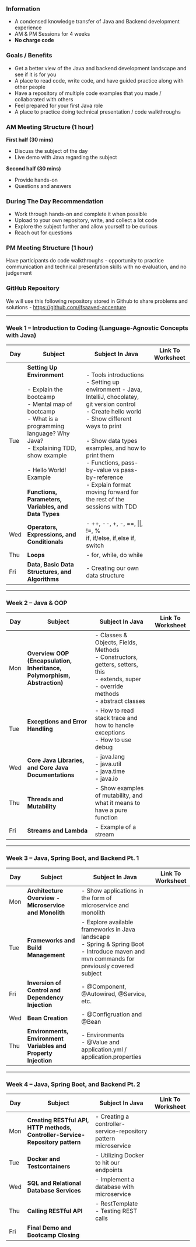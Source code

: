 ### **Information**
- A condensed knowledge transfer of Java and Backend development experience
- AM & PM Sessions for 4 weeks
- **No charge code**
### **Goals / Benefits**
- Get a better view of the Java and backend development landscape and see if it is for you
- A place to read code, write code, and have guided practice along with other people
- Have a repository of multiple code examples that you made / collaborated with others
- Feel prepared for your first Java role
- A place to practice doing technical presentation / code walkthroughs
### **AM Meeting Structure (1 hour)**
**First half (30 mins)** 
- Discuss the subject of the day
- Live demo with Java regarding the subject

**Second half (30 mins)** 
- Provide hands-on
- Questions and answers
### **During The Day Recommendation**
- Work through hands-on and complete it when possible
- Upload to your own repository, write, and collect a lot code
- Explore the subject further and allow yourself to be curious
- Reach out for questions
### **PM Meeting Structure (1 hour)**
Have participants do code walkthroughs - opportunity to practice communication and technical presentation skills with no evaluation, and no judgement
### **GitHub Repository**
We will use this following repository stored in Github to share problems and solutions - https://github.com/jfsaaved-accenture

---
### **Week 1 – Introduction to Coding (Language-Agnostic Concepts with Java)**

| Day | Subject                                                                                                                                                                                                                                                          | Subject In Java                                                                                                                                                                                                                                                                                                                                    | Link To Worksheet |
| --- | ---------------------------------------------------------------------------------------------------------------------------------------------------------------------------------------------------------------------------------------------------------------- | -------------------------------------------------------------------------------------------------------------------------------------------------------------------------------------------------------------------------------------------------------------------------------------------------------------------------------------------------- | ----------------- |
| Tue | **Setting Up Environment** <br><br>- Explain the bootcamp<br>- Mental map of bootcamp<br>- What is a programming language? Why Java?<br>- Explaining TDD, show example<br><br>- Hello World! Example<br><br>**Functions, Parameters, Variables, and Data Types** | - Tools introductions<br>- Setting up environment - Java, IntelliJ, chocolatey, git version control<br>- Create hello world<br>- Show different ways to print<br><br>- Show data types examples, and how to print them<br>- Functions, pass-by-value vs pass-by-reference<br>- Explain format moving forward for the rest of the sessions with TDD |                   |
| Wed | **Operators, Expressions, and Conditionals**                                                                                                                                                                                                                     | - ++, --, +, -, ==, \|\|, !=, %<br>if, if/else, if,else if, switch<br>                                                                                                                                                                                                                                                                             |                   |
| Thu | **Loops<br>**                                                                                                                                                                                                                                                    | - for, while, do while<br>                                                                                                                                                                                                                                                                                                                         |                   |
| Fri | **Data, Basic Data Structures, and Algorithms**                                                                                                                                                                                                                  | - Creating our own data structure                                                                                                                                                                                                                                                                                                                  |                   |

---
### **Week 2 – Java & OOP**

| Day | Subject                                                                  | Subject In Java                                                                                                                                | Link To Worksheet |
| --- | ------------------------------------------------------------------------ | ---------------------------------------------------------------------------------------------------------------------------------------------- | ----------------- |
| Mon | **Overview OOP (Encapsulation, Inheritance, Polymorphism, Abstraction)** | - Classes & Objects, Fields, Methods<br>- Constructors, getters, setters, this<br>- extends, super<br>- override methods<br>- abstract classes |                   |
| Tue | **Exceptions and Error Handling**<br><br>                                | - How to read stack trace and how to handle exceptions<br>- How to use debug                                                                   |                   |
| Wed | **Core Java Libraries, and Core Java Documentations**<br>                | - java.lang<br>- java.util<br>- java.time<br>- java.io                                                                                         |                   |
| Thu | **Threads and Mutability**                                               | - Show examples of mutability, and what it means to have a pure function                                                                       |                   |
| Fri | **Streams and Lambda**                                                   | - Example of a stream                                                                                                                          |                   |

---
### **Week 3 – Java, Spring Boot, and Backend Pt. 1**

| Day | Subject                                                        | Subject In Java                                                                                                                                 | Link To Worksheet |
| --- | -------------------------------------------------------------- | ----------------------------------------------------------------------------------------------------------------------------------------------- | ----------------- |
| Mon | **Architecture Overview - Microservice and Monolith**          | - Show applications in the form of microservice and monolith                                                                                    |                   |
| Tue | **Frameworks and Build Management**                            | - Explore available frameworks in Java landscape<br>- Spring & Spring Boot<br>- Introduce maven and mvn commands for previously covered subject |                   |
| Fri | **Inversion of Control and Dependency Injection**              | - @Component, @Autowired, @Service, etc.                                                                                                        |                   |
| Wed | **Bean Creation**                                              | - @Configruation and @Bean                                                                                                                      |                   |
| Thu | **Environments, Environment Variables and Property Injection** | - Environments<br>- @Value and application.yml / application.properties                                                                         |                   |


---

### **Week 4 – Java, Spring Boot, and Backend Pt. 2**

| Day | Subject                                                                       | Subject In Java                                                 | Link To Worksheet |
| --- | ----------------------------------------------------------------------------- | --------------------------------------------------------------- | ----------------- |
| Mon | **Creating RESTful API, HTTP methods, Controller-Service-Repository pattern** | - Creating a controller-service-repository pattern microservice |                   |
| Tue | **Docker and Testcontainers**                                                 | - Utilizing Docker to hit our endpoints                         |                   |
| Wed | **SQL and Relational Database Services**                                      | - Implement a database with microservice                        |                   |
| Thu | **Calling RESTful API**                                                       | - RestTemplate<br>- Testing REST calls                          |                   |
| Fri | **Final Demo and Bootcamp Closing**                                           |                                                                 |                   |
